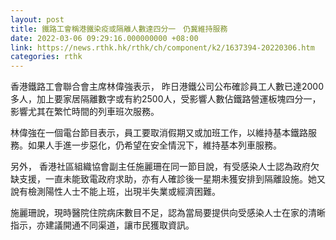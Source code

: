 ```yaml
---
layout: post
title: 鐵路工會稱港鐵染疫或隔離人數達四分一　仍冀維持服務
date: 2022-03-06 09:29:16.000000000 +08:00
link: https://news.rthk.hk/rthk/ch/component/k2/1637394-20220306.htm
categories: rthk
---
```


香港鐵路工會聯合會主席林偉強表示， 昨日港鐵公司公布確診員工人數已達2000多人，加上要家居隔離數字或有約2500人，受影響人數佔鐵路營運板塊四分一，影響尤其在繁忙時間的列車班次服務。

林偉強在一個電台節目表示，員工要取消假期又或加班工作，以維持基本鐵路服務。如果人手進一步惡化，仍希望在安全情況下，維持基本列車服務。

另外， 香港社區組織協會副主任施麗珊在同一節目說，有受感染人士認為政府欠缺支援，一直未能致電政府求助，亦有人確診後一星期未獲安排到隔離設施。她又說有檢測陽性人士不能上班，出現半失業或經濟困難。

施麗珊說，現時醫院住院病床數目不足，認為當局要提供向受感染人士在家的清晰指示，亦建議開通不同渠道，讓市民獲取資訊。
